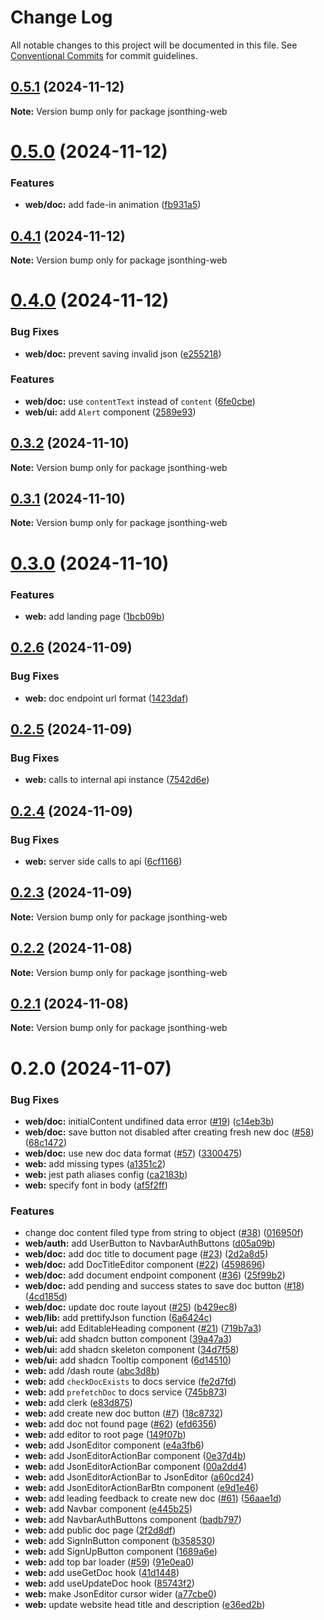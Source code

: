 # Change Log

All notable changes to this project will be documented in this file.
See [Conventional Commits](https://conventionalcommits.org) for commit guidelines.

## [0.5.1](https://github.com/lharti/jsonthing/compare/jsonthing-web@0.5.0...jsonthing-web@0.5.1) (2024-11-12)

**Note:** Version bump only for package jsonthing-web





# [0.5.0](https://github.com/lharti/jsonthing/compare/jsonthing-web@0.4.1...jsonthing-web@0.5.0) (2024-11-12)


### Features

* **web/doc:** add fade-in animation ([fb931a5](https://github.com/lharti/jsonthing/commit/fb931a5092ff3fe9cb25cd039dc0112faddb8d23))





## [0.4.1](https://github.com/lharti/jsonthing/compare/jsonthing-web@0.4.0...jsonthing-web@0.4.1) (2024-11-12)

**Note:** Version bump only for package jsonthing-web





# [0.4.0](https://github.com/lharti/jsonthing/compare/jsonthing-web@0.3.2...jsonthing-web@0.4.0) (2024-11-12)


### Bug Fixes

* **web/doc:** prevent saving invalid json ([e255218](https://github.com/lharti/jsonthing/commit/e2552188489cc3f023d5cfe02a8689d8b3c40218))


### Features

* **web/doc:** use `contentText` instead of `content` ([6fe0cbe](https://github.com/lharti/jsonthing/commit/6fe0cbe4f6575edb3018d78da549ae0fe5a20bd6))
* **web/ui:** add `Alert` component ([2589e93](https://github.com/lharti/jsonthing/commit/2589e93682fd0eb04aa5a65332cfe3e2c2e2a1ae))





## [0.3.2](https://github.com/lharti/jsonthing/compare/jsonthing-web@0.3.1...jsonthing-web@0.3.2) (2024-11-10)

**Note:** Version bump only for package jsonthing-web





## [0.3.1](https://github.com/lharti/jsonthing/compare/jsonthing-web@0.3.0...jsonthing-web@0.3.1) (2024-11-10)

**Note:** Version bump only for package jsonthing-web





# [0.3.0](https://github.com/lharti/jsonthing/compare/jsonthing-web@0.2.6...jsonthing-web@0.3.0) (2024-11-10)


### Features

* **web:** add landing page ([1bcb09b](https://github.com/lharti/jsonthing/commit/1bcb09bcede3d346d066b4b918a3f58d0dcc79ac))





## [0.2.6](https://github.com/lharti/jsonthing/compare/jsonthing-web@0.2.5...jsonthing-web@0.2.6) (2024-11-09)


### Bug Fixes

* **web:** doc endpoint url format ([1423daf](https://github.com/lharti/jsonthing/commit/1423daf1edce7fc39e9d75371382926e4dd84a12))





## [0.2.5](https://github.com/lharti/jsonthing/compare/jsonthing-web@0.2.4...jsonthing-web@0.2.5) (2024-11-09)


### Bug Fixes

* **web:** calls to internal api instance ([7542d6e](https://github.com/lharti/jsonthing/commit/7542d6ed47a3fb2ec9e15eb3b43e225a8206c2a7))





## [0.2.4](https://github.com/lharti/jsonthing/compare/jsonthing-web@0.2.3...jsonthing-web@0.2.4) (2024-11-09)


### Bug Fixes

* **web:** server side calls to api ([6cf1166](https://github.com/lharti/jsonthing/commit/6cf1166c555c148d039a758bf02c9c342d7b76e7))





## [0.2.3](https://github.com/lharti/jsonthing/compare/jsonthing-web@0.2.2...jsonthing-web@0.2.3) (2024-11-09)

**Note:** Version bump only for package jsonthing-web





## [0.2.2](https://github.com/lharti/jsonthing/compare/jsonthing-web@0.2.1...jsonthing-web@0.2.2) (2024-11-08)

**Note:** Version bump only for package jsonthing-web





## [0.2.1](https://github.com/lharti/jsonthing/compare/jsonthing-web@0.2.0...jsonthing-web@0.2.1) (2024-11-08)

**Note:** Version bump only for package jsonthing-web





# 0.2.0 (2024-11-07)


### Bug Fixes

* **web/doc:** initialContent undifined data error ([#19](https://github.com/lharti/jsonthing/issues/19)) ([c14eb3b](https://github.com/lharti/jsonthing/commit/c14eb3b91025b199e184d9eac34a0e7655b15ef0))
* **web/doc:** save button not disabled after creating fresh new doc ([#58](https://github.com/lharti/jsonthing/issues/58)) ([68c1472](https://github.com/lharti/jsonthing/commit/68c14722d056fdfb1473f27ad820fb1de2acab2a))
* **web/doc:** use new doc data format ([#57](https://github.com/lharti/jsonthing/issues/57)) ([3300475](https://github.com/lharti/jsonthing/commit/330047500755b6b8e74b1c3c4e061909fe240057))
* **web:** add missing types ([a1351c2](https://github.com/lharti/jsonthing/commit/a1351c2ceddd0e4cda38fc30464afbf369db63f3))
* **web:** jest path aliases config ([ca2183b](https://github.com/lharti/jsonthing/commit/ca2183b8f02f15deaa5c034acc895665d1262126))
* **web:** specify font in body ([af5f2ff](https://github.com/lharti/jsonthing/commit/af5f2ff9f2662c28e60d8410755cc3aad832a546))


### Features

* change doc content filed type from string to object ([#38](https://github.com/lharti/jsonthing/issues/38)) ([016950f](https://github.com/lharti/jsonthing/commit/016950f2cbc0e36bfc574301127ce68aba51b69f))
* **web/auth:** add UserButton to NavbarAuthButtons ([d05a09b](https://github.com/lharti/jsonthing/commit/d05a09b3f477979dd87d69ba903b34991755e21a))
* **web/doc:** add doc title to document page ([#23](https://github.com/lharti/jsonthing/issues/23)) ([2d2a8d5](https://github.com/lharti/jsonthing/commit/2d2a8d5c45ca0afcccbcd674476edb48b363bf1b))
* **web/doc:** add DocTitleEditor component ([#22](https://github.com/lharti/jsonthing/issues/22)) ([4598696](https://github.com/lharti/jsonthing/commit/459869662de638525493630368d612488065ecb0))
* **web/doc:** add document endpoint component ([#36](https://github.com/lharti/jsonthing/issues/36)) ([25f99b2](https://github.com/lharti/jsonthing/commit/25f99b2cee187ecf478eb3fbe67bb2e4da3633ef))
* **web/doc:** add pending and success states to save doc button ([#18](https://github.com/lharti/jsonthing/issues/18)) ([4cd185d](https://github.com/lharti/jsonthing/commit/4cd185da05cbef989bcffc44ac9db1de8dad58d3))
* **web/doc:** update doc route layout ([#25](https://github.com/lharti/jsonthing/issues/25)) ([b429ec8](https://github.com/lharti/jsonthing/commit/b429ec8d1ea6bde6bd6f7d6694673e67cc128266))
* **web/lib:** add prettifyJson function ([6a6424c](https://github.com/lharti/jsonthing/commit/6a6424c93f7e8235fd29832e4a4f9f1f7118a82d))
* **web/ui:** add EditableHeading component ([#21](https://github.com/lharti/jsonthing/issues/21)) ([719b7a3](https://github.com/lharti/jsonthing/commit/719b7a33eb98e87de3bf928b5c729cccd3bf9ce1))
* **web/ui:** add shadcn button component ([39a47a3](https://github.com/lharti/jsonthing/commit/39a47a3f5e7d4fb25e8f757a513a7ef1141a953e))
* **web/ui:** add shadcn skeleton component ([34d7f58](https://github.com/lharti/jsonthing/commit/34d7f589c41729a4b508f989165e2c5062cfec23))
* **web/ui:** add shadcn Tooltip component ([6d14510](https://github.com/lharti/jsonthing/commit/6d14510b20ec67bf0ee2a09350fedf26d5fe4c85))
* **web:** add /dash route ([abc3d8b](https://github.com/lharti/jsonthing/commit/abc3d8b439d763d4faa8b4edca3aaa6908085b07))
* **web:** add `checkDocExists` to docs service ([fe2d7fd](https://github.com/lharti/jsonthing/commit/fe2d7fd6823576691e77680c3bb1fface6c1febf))
* **web:** add `prefetchDoc` to docs service ([745b873](https://github.com/lharti/jsonthing/commit/745b87373f3f94490177aa1315a0141619118d9b))
* **web:** add clerk ([e83d875](https://github.com/lharti/jsonthing/commit/e83d875513c2c4f12ada865931fcfff286bee8fd))
* **web:** add create new doc button ([#7](https://github.com/lharti/jsonthing/issues/7)) ([18c8732](https://github.com/lharti/jsonthing/commit/18c8732359fc906d1fed464276362107cb44301d))
* **web:** add doc not found page ([#62](https://github.com/lharti/jsonthing/issues/62)) ([efd6356](https://github.com/lharti/jsonthing/commit/efd63560139d95908b5d9667f83591835d9f9a04))
* **web:** add editor to root page ([149f07b](https://github.com/lharti/jsonthing/commit/149f07bc5659d89311277e969d13830a71891fdd))
* **web:** add JsonEditor component ([e4a3fb6](https://github.com/lharti/jsonthing/commit/e4a3fb6425490487956ad267846299261f96a748))
* **web:** add JsonEditorActionBar component ([0e37d4b](https://github.com/lharti/jsonthing/commit/0e37d4b696a444523c66900aef3996adbc930196))
* **web:** add JsonEditorActionBar component ([00a2dd4](https://github.com/lharti/jsonthing/commit/00a2dd4557eea47d363dd88c4f41ff4a042abf31))
* **web:** add JsonEditorActionBar to JsonEditor ([a60cd24](https://github.com/lharti/jsonthing/commit/a60cd245058175a62e8030bf322aee5b0c26ac88))
* **web:** add JsonEditorActionBarBtn component ([e9d1e46](https://github.com/lharti/jsonthing/commit/e9d1e463dae1905af66ce0dd38d41f1fecbf261b))
* **web:** add leading feedback to create new doc ([#61](https://github.com/lharti/jsonthing/issues/61)) ([56aae1d](https://github.com/lharti/jsonthing/commit/56aae1dcfb80b99de1e511c416efb37e64c61daf))
* **web:** add Navbar component ([e445b25](https://github.com/lharti/jsonthing/commit/e445b258968a7242007704b49e28bbfba3874b2e))
* **web:** add NavbarAuthButtons component ([badb797](https://github.com/lharti/jsonthing/commit/badb7971351c7e467fb4db4fad77703ee8156dd5))
* **web:** add public doc page ([2f2d8df](https://github.com/lharti/jsonthing/commit/2f2d8dfc14c4d714721252a32c81102519eb1bef))
* **web:** add SignInButton component ([b358530](https://github.com/lharti/jsonthing/commit/b358530a3896873c1bd5c8ad196b0cb330472976))
* **web:** add SignUpButton component ([1689a6e](https://github.com/lharti/jsonthing/commit/1689a6e6f776acee02d3a0fdbd7c243d29c2c69c))
* **web:** add top bar loader ([#59](https://github.com/lharti/jsonthing/issues/59)) ([91e0ea0](https://github.com/lharti/jsonthing/commit/91e0ea0538f969291269b5b2801662f201497dd1))
* **web:** add useGetDoc hook ([41d1448](https://github.com/lharti/jsonthing/commit/41d14482c9a43aa79e543df0789ba8ee6a72150c))
* **web:** add useUpdateDoc hook ([85743f2](https://github.com/lharti/jsonthing/commit/85743f238c9cfaef14d2fad675d45221406c336a))
* **web:** make JsonEditor cursor wider ([a77cbe0](https://github.com/lharti/jsonthing/commit/a77cbe0578a3a22d542d0838bf0e414ef9122c44))
* **web:** update website head title and description ([e36ed2b](https://github.com/lharti/jsonthing/commit/e36ed2b3e1073f89bb666c4e60e3cb8599e6e55c))
